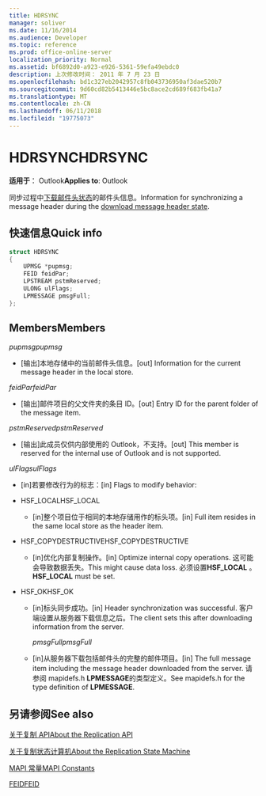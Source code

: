 ```yaml
---
title: HDRSYNC
manager: soliver
ms.date: 11/16/2014
ms.audience: Developer
ms.topic: reference
ms.prod: office-online-server
localization_priority: Normal
ms.assetid: bf6892d0-a923-e926-5361-59efa49ebdc0
description: 上次修改时间： 2011 年 7 月 23 日
ms.openlocfilehash: bd1c327eb2042957c8fb043736950af3dae520b7
ms.sourcegitcommit: 9d60cd82b5413446e5bc8ace2cd689f683fb41a7
ms.translationtype: MT
ms.contentlocale: zh-CN
ms.lasthandoff: 06/11/2018
ms.locfileid: "19775073"
---
```

# <a name="hdrsync"></a><span data-ttu-id="2e41d-103">HDRSYNC</span><span class="sxs-lookup"><span data-stu-id="2e41d-103">HDRSYNC</span></span>

  
  
<span data-ttu-id="2e41d-104">**适用于**： Outlook</span><span class="sxs-lookup"><span data-stu-id="2e41d-104">**Applies to**: Outlook</span></span> 
  
<span data-ttu-id="2e41d-105">同步过程中[下载邮件头状态](download-message-header-state.md)的邮件头信息。</span><span class="sxs-lookup"><span data-stu-id="2e41d-105">Information for synchronizing a message header during the [download message header state](download-message-header-state.md).</span></span>
  
## <a name="quick-info"></a><span data-ttu-id="2e41d-106">快速信息</span><span class="sxs-lookup"><span data-stu-id="2e41d-106">Quick info</span></span>

```cpp
struct HDRSYNC 
{ 
    UPMSG *pupmsg; 
    FEID feidPar; 
    LPSTREAM pstmReserved; 
    ULONG ulFlags; 
    LPMESSAGE pmsgFull; 
};
```

## <a name="members"></a><span data-ttu-id="2e41d-107">Members</span><span class="sxs-lookup"><span data-stu-id="2e41d-107">Members</span></span>

 <span data-ttu-id="2e41d-108">_pupmsg_</span><span class="sxs-lookup"><span data-stu-id="2e41d-108">_pupmsg_</span></span>
  
- <span data-ttu-id="2e41d-109">[输出]本地存储中的当前邮件头信息。</span><span class="sxs-lookup"><span data-stu-id="2e41d-109">[out] Information for the current message header in the local store.</span></span>
    
 <span data-ttu-id="2e41d-110">_feidPar_</span><span class="sxs-lookup"><span data-stu-id="2e41d-110">_feidPar_</span></span>
  
- <span data-ttu-id="2e41d-111">[输出]邮件项目的父文件夹的条目 ID。</span><span class="sxs-lookup"><span data-stu-id="2e41d-111">[out] Entry ID for the parent folder of the message item.</span></span>
    
 <span data-ttu-id="2e41d-112">_pstmReserved_</span><span class="sxs-lookup"><span data-stu-id="2e41d-112">_pstmReserved_</span></span>
  
- <span data-ttu-id="2e41d-113">[输出]此成员仅供内部使用的 Outlook，不支持。</span><span class="sxs-lookup"><span data-stu-id="2e41d-113">[out] This member is reserved for the internal use of Outlook and is not supported.</span></span> 
    
 <span data-ttu-id="2e41d-114">_ulFlags_</span><span class="sxs-lookup"><span data-stu-id="2e41d-114">_ulFlags_</span></span>
  
- <span data-ttu-id="2e41d-115">[in]若要修改行为的标志：</span><span class="sxs-lookup"><span data-stu-id="2e41d-115">[in] Flags to modify behavior:</span></span>
    
- <span data-ttu-id="2e41d-116">HSF_LOCAL</span><span class="sxs-lookup"><span data-stu-id="2e41d-116">HSF_LOCAL</span></span>
    
  - <span data-ttu-id="2e41d-117">[in]整个项目位于相同的本地存储用作的标头项。</span><span class="sxs-lookup"><span data-stu-id="2e41d-117">[in] Full item resides in the same local store as the header item.</span></span>
    
- <span data-ttu-id="2e41d-118">HSF_COPYDESTRUCTIVE</span><span class="sxs-lookup"><span data-stu-id="2e41d-118">HSF_COPYDESTRUCTIVE</span></span>
    
  -  <span data-ttu-id="2e41d-119">[in]优化内部复制操作。</span><span class="sxs-lookup"><span data-stu-id="2e41d-119">[in] Optimize internal copy operations.</span></span> <span data-ttu-id="2e41d-120">这可能会导致数据丢失。</span><span class="sxs-lookup"><span data-stu-id="2e41d-120">This might cause data loss.</span></span> <span data-ttu-id="2e41d-121">必须设置**HSF_LOCAL** 。</span><span class="sxs-lookup"><span data-stu-id="2e41d-121">**HSF_LOCAL** must be set.</span></span> 
    
- <span data-ttu-id="2e41d-122">HSF_OK</span><span class="sxs-lookup"><span data-stu-id="2e41d-122">HSF_OK</span></span>
    
  - <span data-ttu-id="2e41d-123">[in]标头同步成功。</span><span class="sxs-lookup"><span data-stu-id="2e41d-123">[in] Header synchronization was successful.</span></span> <span data-ttu-id="2e41d-124">客户端设置从服务器下载信息之后。</span><span class="sxs-lookup"><span data-stu-id="2e41d-124">The client sets this after downloading information from the server.</span></span>
    
     <span data-ttu-id="2e41d-125">_pmsgFull_</span><span class="sxs-lookup"><span data-stu-id="2e41d-125">_pmsgFull_</span></span>
    
  - <span data-ttu-id="2e41d-126">[in]从服务器下载包括邮件头的完整的邮件项目。</span><span class="sxs-lookup"><span data-stu-id="2e41d-126">[in] The full message item including the message header downloaded from the server.</span></span> <span data-ttu-id="2e41d-127">请参阅 mapidefs.h **LPMESSAGE**的类型定义。</span><span class="sxs-lookup"><span data-stu-id="2e41d-127">See mapidefs.h for the type definition of **LPMESSAGE**.</span></span> 
    
## <a name="see-also"></a><span data-ttu-id="2e41d-128">另请参阅</span><span class="sxs-lookup"><span data-stu-id="2e41d-128">See also</span></span>



[<span data-ttu-id="2e41d-129">关于复制 API</span><span class="sxs-lookup"><span data-stu-id="2e41d-129">About the Replication API</span></span>](about-the-replication-api.md)
  
[<span data-ttu-id="2e41d-130">关于复制状态计算机</span><span class="sxs-lookup"><span data-stu-id="2e41d-130">About the Replication State Machine</span></span>](about-the-replication-state-machine.md)
  
[<span data-ttu-id="2e41d-131">MAPI 常量</span><span class="sxs-lookup"><span data-stu-id="2e41d-131">MAPI Constants</span></span>](mapi-constants.md)
  
[<span data-ttu-id="2e41d-132">FEID</span><span class="sxs-lookup"><span data-stu-id="2e41d-132">FEID</span></span>](feid.md)


